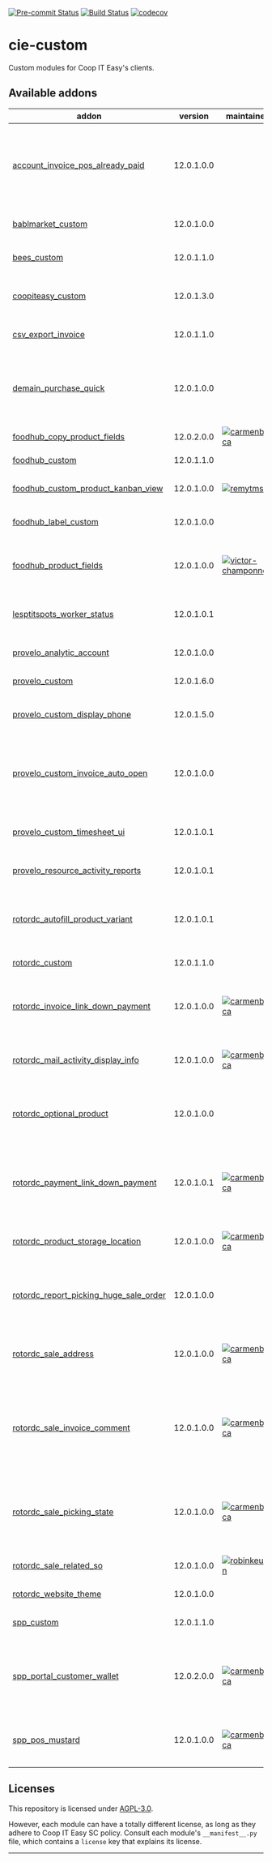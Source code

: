 
<!-- /!\ Non OCA Context : Set here the badge of your runbot / runboat instance. -->
[![Pre-commit Status](https://github.com/coopiteasy/cie-custom/actions/workflows/pre-commit.yml/badge.svg?branch=12.0)](https://github.com/coopiteasy/cie-custom/actions/workflows/pre-commit.yml?query=branch%3A12.0)
[![Build Status](https://github.com/coopiteasy/cie-custom/actions/workflows/test.yml/badge.svg?branch=12.0)](https://github.com/coopiteasy/cie-custom/actions/workflows/test.yml?query=branch%3A12.0)
[![codecov](https://codecov.io/gh/coopiteasy/cie-custom/branch/12.0/graph/badge.svg)](https://codecov.io/gh/coopiteasy/cie-custom)
<!-- /!\ Non OCA Context : Set here the badge of your translation instance. -->

<!-- /!\ do not modify above this line -->

# cie-custom

Custom modules for Coop IT Easy's clients.

<!-- /!\ do not modify below this line -->

<!-- prettier-ignore-start -->

[//]: # (addons)

Available addons
----------------
addon | version | maintainers | summary
--- | --- | --- | ---
[account_invoice_pos_already_paid](account_invoice_pos_already_paid/) | 12.0.1.0.0 |  | Remove sentence about payment communication from invoice based on the account journal
[bablmarket_custom](bablmarket_custom/) | 12.0.1.0.0 |  | Specifics customizations for Bablmarket
[bees_custom](bees_custom/) | 12.0.1.1.0 |  | Specifics customizations for BEES coop.
[coopiteasy_custom](coopiteasy_custom/) | 12.0.1.3.0 |  | Specific customizations for Coop IT Easy
[csv_export_invoice](csv_export_invoice/) | 12.0.1.1.0 |  | Export your invoices as CSV flat files
[demain_purchase_quick](demain_purchase_quick/) | 12.0.1.0.0 |  | Add minimum quantity and purchase UoM fields to purchase order products quick add view
[foodhub_copy_product_fields](foodhub_copy_product_fields/) | 12.0.2.0.0 | [![carmenbianca](https://github.com/carmenbianca.png?size=30px)](https://github.com/carmenbianca) | Emptied.
[foodhub_custom](foodhub_custom/) | 12.0.1.1.0 |  | Foodhub customizations
[foodhub_custom_product_kanban_view](foodhub_custom_product_kanban_view/) | 12.0.1.0.0 | [![remytms](https://github.com/remytms.png?size=30px)](https://github.com/remytms) | Adapt the kanban view for product
[foodhub_label_custom](foodhub_label_custom/) | 12.0.1.0.0 |  | Additional fields for product labels
[foodhub_product_fields](foodhub_product_fields/) | 12.0.1.0.0 | [![victor-champonnois](https://github.com/victor-champonnois.png?size=30px)](https://github.com/victor-champonnois) | Set Mandatory and Copy Options to Fields in Product
[lesptitspots_worker_status](lesptitspots_worker_status/) | 12.0.1.0.1 |  | Worker status management specific to Les P'tit Pots.
[provelo_analytic_account](provelo_analytic_account/) | 12.0.1.0.0 |  | Match BOB analytical accounts.
[provelo_custom](provelo_custom/) | 12.0.1.6.0 |  | Pro Velo customizations
[provelo_custom_display_phone](provelo_custom_display_phone/) | 12.0.1.5.0 |  | Display phone number in sale order and invoice reports
[provelo_custom_invoice_auto_open](provelo_custom_invoice_auto_open/) | 12.0.1.0.0 |  | Invoices are automatically opened for users with 'Automatically Open Invoices' group set.
[provelo_custom_timesheet_ui](provelo_custom_timesheet_ui/) | 12.0.1.0.1 |  | Small modifications to the Timesheets UI
[provelo_resource_activity_reports](provelo_resource_activity_reports/) | 12.0.1.0.1 |  | Reports for resource activities
[rotordc_autofill_product_variant](rotordc_autofill_product_variant/) | 12.0.1.0.1 |  | Autofill some field of the product variant based on the product template.
[rotordc_custom](rotordc_custom/) | 12.0.1.1.0 |  | Customization for RotorDC
[rotordc_invoice_link_down_payment](rotordc_invoice_link_down_payment/) | 12.0.1.0.0 | [![carmenbianca](https://github.com/carmenbianca.png?size=30px)](https://github.com/carmenbianca) | Register payments done through invoices as down payment on sale orders.
[rotordc_mail_activity_display_info](rotordc_mail_activity_display_info/) | 12.0.1.0.0 | [![carmenbianca](https://github.com/carmenbianca.png?size=30px)](https://github.com/carmenbianca) | Display the info of activities by default.
[rotordc_optional_product](rotordc_optional_product/) | 12.0.1.0.0 |  | Custom modifications regarding RotorDC's use of optional products.
[rotordc_payment_link_down_payment](rotordc_payment_link_down_payment/) | 12.0.1.0.1 | [![carmenbianca](https://github.com/carmenbianca.png?size=30px)](https://github.com/carmenbianca) | Register payments done with payment acquirers as down payment on sale orders.
[rotordc_product_storage_location](rotordc_product_storage_location/) | 12.0.1.0.0 | [![carmenbianca](https://github.com/carmenbianca.png?size=30px)](https://github.com/carmenbianca) | Select a storage location on products.
[rotordc_report_picking_huge_sale_order](rotordc_report_picking_huge_sale_order/) | 12.0.1.0.0 |  | At the bottom of the Picking Operations report, display the sale order in huge text.
[rotordc_sale_address](rotordc_sale_address/) | 12.0.1.0.0 | [![carmenbianca](https://github.com/carmenbianca.png?size=30px)](https://github.com/carmenbianca) | Display full address for invoice and delivery in sale order.
[rotordc_sale_invoice_comment](rotordc_sale_invoice_comment/) | 12.0.1.0.0 | [![carmenbianca](https://github.com/carmenbianca.png?size=30px)](https://github.com/carmenbianca) | Make sure that the terms & conditions are always set on all invoices, and don't display the reference on POS invoices.
[rotordc_sale_picking_state](rotordc_sale_picking_state/) | 12.0.1.0.0 | [![carmenbianca](https://github.com/carmenbianca.png?size=30px)](https://github.com/carmenbianca) | Set states for stock pickings on sale orders depending on the stock pickings' types.
[rotordc_sale_related_so](rotordc_sale_related_so/) | 12.0.1.0.0 | [![robinkeunen](https://github.com/robinkeunen.png?size=30px)](https://github.com/robinkeunen) | Adds M2M links between SOs.
[rotordc_website_theme](rotordc_website_theme/) | 12.0.1.0.0 |  | Website theme for RotorDC.
[spp_custom](spp_custom/) | 12.0.1.1.0 |  | Specifics customizations for SPP
[spp_portal_customer_wallet](spp_portal_customer_wallet/) | 12.0.2.0.0 | [![carmenbianca](https://github.com/carmenbianca.png?size=30px)](https://github.com/carmenbianca) | On the user's home page, display information about customer wallet usage.
[spp_pos_mustard](spp_pos_mustard/) | 12.0.1.0.0 | [![carmenbianca](https://github.com/carmenbianca.png?size=30px)](https://github.com/carmenbianca) | Make a button in the POS interface mustard-coloured.

[//]: # (end addons)

<!-- prettier-ignore-end -->

## Licenses

This repository is licensed under [AGPL-3.0](LICENSE).

However, each module can have a totally different license, as long as they adhere to Coop IT Easy SC
policy. Consult each module's `__manifest__.py` file, which contains a `license` key
that explains its license.

----
<!-- /!\ Non OCA Context : Set here the full description of your organization. -->
